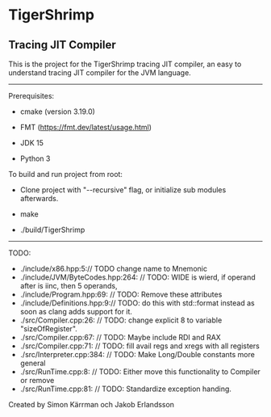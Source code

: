 # TigerShrimp

## Tracing JIT Compiler

This is the project for the TigerShrimp tracing JIT compiler,
an easy to understand tracing JIT compiler for the JVM language.

---

Prerequisites:

- cmake (version 3.19.0)

- FMT (https://fmt.dev/latest/usage.html)

- JDK 15

- Python 3

To build and run project from root:

- Clone project with "--recursive" flag, or initialize sub modules afterwards.

- make

- ./build/TigerShrimp

---

TODO:

- ./include/x86.hpp:5:// TODO change name to Mnemonic
- ./include/JVM/ByteCodes.hpp:264:    // TODO: WIDE is wierd, if operand after is iinc, then 5 operands,
- ./include/Program.hpp:69:  // TODO: Remove these attributes
- ./include/Definitions.hpp:9:// TODO: do this with std::format instead as soon as clang adds support for it.
- ./src/Compiler.cpp:26:  // TODO: change explicit 8 to variable "sizeOfRegister".
- ./src/Compiler.cpp:67:  // TODO: Maybe include RDI and RAX
- ./src/Compiler.cpp:71:  // TODO: fill avail regs and xregs with all registers
- ./src/Interpreter.cpp:384:      // TODO: Make Long/Double constants more general
- ./src/RunTime.cpp:8:  // TODO: Either move this functionality to Compiler or remove
- ./src/RunTime.cpp:81:  // TODO: Standardize exception handing.

Created by Simon Kärrman och Jakob Erlandsson